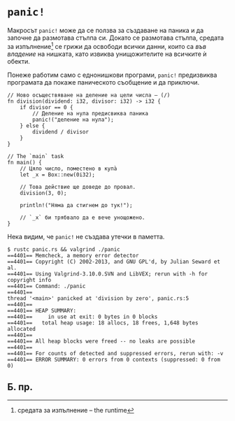 # `panic!`

Макросът `panic!` може да се ползва за създаване на паника и да започне да
размотава стълпа си. Докато се размотава стълпа, средата за изпълнение[^runtime]
се грижи да освободи всички данни, които са _във владение_ на нишката, като
извиква унищожителите на всичките ѝ обекти.

Понеже работим само с еднонишкови програми, `panic!` предизвиква програмата да
покаже паническото съобщение и да приключи.

```rust,editable,ignore,mdbook-runnable
// Ново осъществяване на деление на цели числа – (/)
fn division(dividend: i32, divisor: i32) -> i32 {
    if divisor == 0 {
        // Деление на нула предисвиква паника
        panic!("деление на нула");
    } else {
        dividend / divisor
    }
}

// The `main` task
fn main() {
    // Цяло число, поместено в купа̀
    let _x = Box::new(0i32);

    // Това действие ще доведе до провал.
    division(3, 0);

    println!("Няма да стигнем до тук!");

    // `_x` би трябвало да е вече унощожено.
}
```

Нека видим, че `panic!` не създава утечки в паметта.

<!-- REUSE-IgnoreStart -->
<!-- Prevent REUSE from parsing the copyright изявлениe in the sample code -->
```shell
$ rustc panic.rs && valgrind ./panic
==4401== Memcheck, a memory error detector
==4401== Copyright (C) 2002-2013, and GNU GPL'd, by Julian Seward et al.
==4401== Using Valgrind-3.10.0.SVN and LibVEX; rerun with -h for copyright info
==4401== Command: ./panic
==4401== 
thread '<main>' panicked at 'division by zero', panic.rs:5
==4401== 
==4401== HEAP SUMMARY:
==4401==     in use at exit: 0 bytes in 0 blocks
==4401==   total heap usage: 18 allocs, 18 frees, 1,648 bytes allocated
==4401== 
==4401== All heap blocks were freed -- no leaks are possible
==4401== 
==4401== For counts of detected and suppressed errors, rerun with: -v
==4401== ERROR SUMMARY: 0 errors from 0 contexts (suppressed: 0 from 0)
```
<!-- REUSE-IgnoreEnd -->

## Б. пр.

[^runtime]: средата за изпълнение – the runtime
